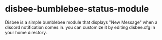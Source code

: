 # disbee-bumblebee-status-module
Disbee is a simple bumblebee module that displays "New Message" when a discord notification comes in. you can customize it by editing disbee.cfg in your home directory.
